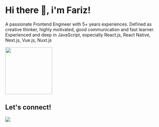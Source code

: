 # Hi there 👋, i'm Fariz!

A passionate Frontend Engineer with 5+ years experiences. Defined as creative thinker, highly motivated, good communication and fast learner. Experienced and deep in JavaScript, especially React.js, React Native, Next.js, Vue.js, Nuxt.js

<div>
<!--     <img src="https://github-readme-stats.vercel.app/api?username=ayisrhmn&hide=contribs&hide_border=true&theme=onedark&border_radius=10" height=150 /> -->
    <img src="https://github-readme-stats.vercel.app/api/top-langs/?username=ayisrhmn&layout=compact&hide_border=true&theme=onedark&border_radius=10" height=150 />
</div>

## Let's connect!
<div>
    <a href="https://ayisdev.my.id" target="_blank">
        <img src="https://img.shields.io/badge/Visit%20%7C%20Ayisdev.my.id-A23354?style=flat&logo=Google-chrome&logoColor=white" />
    </a>
</div>
